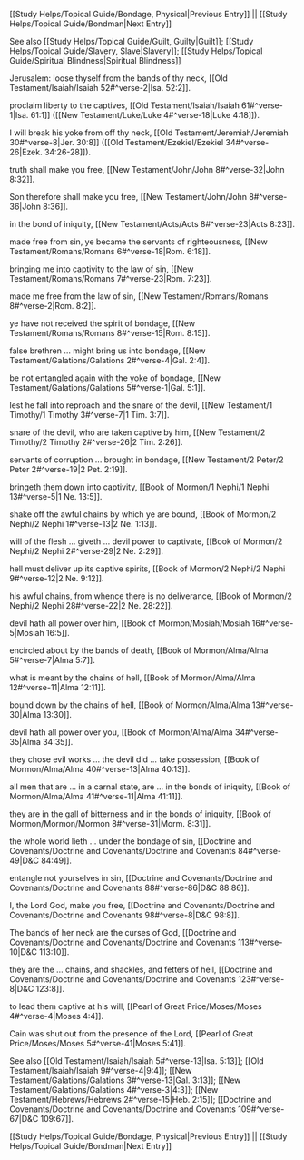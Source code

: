 [[Study Helps/Topical Guide/Bondage, Physical|Previous Entry]]  ||  [[Study Helps/Topical Guide/Bondman|Next Entry]]

 See also [[Study Helps/Topical Guide/Guilt, Guilty|Guilt]]; [[Study Helps/Topical Guide/Slavery, Slave|Slavery]]; [[Study Helps/Topical Guide/Spiritual Blindness|Spiritual Blindness]]

 Jerusalem: loose thyself from the bands of thy neck, [[Old Testament/Isaiah/Isaiah 52#^verse-2|Isa. 52:2]].

 proclaim liberty to the captives, [[Old Testament/Isaiah/Isaiah 61#^verse-1|Isa. 61:1]] ([[New Testament/Luke/Luke 4#^verse-18|Luke 4:18]]).

 I will break his yoke from off thy neck, [[Old Testament/Jeremiah/Jeremiah 30#^verse-8|Jer. 30:8]] ([[Old Testament/Ezekiel/Ezekiel 34#^verse-26|Ezek. 34:26-28]]).

 truth shall make you free, [[New Testament/John/John 8#^verse-32|John 8:32]].

 Son therefore shall make you free, [[New Testament/John/John 8#^verse-36|John 8:36]].

 in the bond of iniquity, [[New Testament/Acts/Acts 8#^verse-23|Acts 8:23]].

 made free from sin, ye became the servants of righteousness, [[New Testament/Romans/Romans 6#^verse-18|Rom. 6:18]].

 bringing me into captivity to the law of sin, [[New Testament/Romans/Romans 7#^verse-23|Rom. 7:23]].

 made me free from the law of sin, [[New Testament/Romans/Romans 8#^verse-2|Rom. 8:2]].

 ye have not received the spirit of bondage, [[New Testament/Romans/Romans 8#^verse-15|Rom. 8:15]].

 false brethren ... might bring us into bondage, [[New Testament/Galations/Galations 2#^verse-4|Gal. 2:4]].

 be not entangled again with the yoke of bondage, [[New Testament/Galations/Galations 5#^verse-1|Gal. 5:1]].

 lest he fall into reproach and the snare of the devil, [[New Testament/1 Timothy/1 Timothy 3#^verse-7|1 Tim. 3:7]].

 snare of the devil, who are taken captive by him, [[New Testament/2 Timothy/2 Timothy 2#^verse-26|2 Tim. 2:26]].

 servants of corruption ... brought in bondage, [[New Testament/2 Peter/2 Peter 2#^verse-19|2 Pet. 2:19]].

 bringeth them down into captivity, [[Book of Mormon/1 Nephi/1 Nephi 13#^verse-5|1 Ne. 13:5]].

 shake off the awful chains by which ye are bound, [[Book of Mormon/2 Nephi/2 Nephi 1#^verse-13|2 Ne. 1:13]].

 will of the flesh ... giveth ... devil power to captivate, [[Book of Mormon/2 Nephi/2 Nephi 2#^verse-29|2 Ne. 2:29]].

 hell must deliver up its captive spirits, [[Book of Mormon/2 Nephi/2 Nephi 9#^verse-12|2 Ne. 9:12]].

 his awful chains, from whence there is no deliverance, [[Book of Mormon/2 Nephi/2 Nephi 28#^verse-22|2 Ne. 28:22]].

 devil hath all power over him, [[Book of Mormon/Mosiah/Mosiah 16#^verse-5|Mosiah 16:5]].

 encircled about by the bands of death, [[Book of Mormon/Alma/Alma 5#^verse-7|Alma 5:7]].

 what is meant by the chains of hell, [[Book of Mormon/Alma/Alma 12#^verse-11|Alma 12:11]].

 bound down by the chains of hell, [[Book of Mormon/Alma/Alma 13#^verse-30|Alma 13:30]].

 devil hath all power over you, [[Book of Mormon/Alma/Alma 34#^verse-35|Alma 34:35]].

 they chose evil works ... the devil did ... take possession, [[Book of Mormon/Alma/Alma 40#^verse-13|Alma 40:13]].

 all men that are ... in a carnal state, are ... in the bonds of iniquity, [[Book of Mormon/Alma/Alma 41#^verse-11|Alma 41:11]].

 they are in the gall of bitterness and in the bonds of iniquity, [[Book of Mormon/Mormon/Mormon 8#^verse-31|Morm. 8:31]].

 the whole world lieth ... under the bondage of sin, [[Doctrine and Covenants/Doctrine and Covenants/Doctrine and Covenants 84#^verse-49|D&C 84:49]].

 entangle not yourselves in sin, [[Doctrine and Covenants/Doctrine and Covenants/Doctrine and Covenants 88#^verse-86|D&C 88:86]].

 I, the Lord God, make you free, [[Doctrine and Covenants/Doctrine and Covenants/Doctrine and Covenants 98#^verse-8|D&C 98:8]].

 The bands of her neck are the curses of God, [[Doctrine and Covenants/Doctrine and Covenants/Doctrine and Covenants 113#^verse-10|D&C 113:10]].

 they are the ... chains, and shackles, and fetters of hell, [[Doctrine and Covenants/Doctrine and Covenants/Doctrine and Covenants 123#^verse-8|D&C 123:8]].

 to lead them captive at his will, [[Pearl of Great Price/Moses/Moses 4#^verse-4|Moses 4:4]].

 Cain was shut out from the presence of the Lord, [[Pearl of Great Price/Moses/Moses 5#^verse-41|Moses 5:41]].

 See also [[Old Testament/Isaiah/Isaiah 5#^verse-13|Isa. 5:13]]; [[Old Testament/Isaiah/Isaiah 9#^verse-4|9:4]]; [[New Testament/Galations/Galations 3#^verse-13|Gal. 3:13]]; [[New Testament/Galations/Galations 4#^verse-3|4:3]]; [[New Testament/Hebrews/Hebrews 2#^verse-15|Heb. 2:15]]; [[Doctrine and Covenants/Doctrine and Covenants/Doctrine and Covenants 109#^verse-67|D&C 109:67]].

[[Study Helps/Topical Guide/Bondage, Physical|Previous Entry]]  ||  [[Study Helps/Topical Guide/Bondman|Next Entry]]
